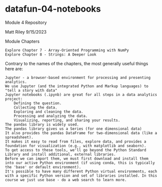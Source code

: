 # datafun-04-notebooks
Module 4 Repository

Matt Riley
9/15/2023

Module Chapters

    Explore Chapter 7 - Array-Oriented Programming with NumPy
    Explore Chapter 8 - Strings: A Deeper Look

Contrary to the names of the chapters, the most generally useful things here are:

    Jupyter - a browser-based environment for processing and presenting analytics. 
    We use Jupyter (and the integrated Python and Markup languages) to "tell a story with data"
    Jupyter notebooks (.ipynb) are great for all steps in a data analytics project:
        Defining the question.
        Collecting the data.
        Exploring and cleaning the data.
        Processing and analyzing the data.
        Visualizing, reporting, and sharing your results.
    The pandas library is widely used. 
    The pandas library gives us a Series (for one dimensional data)
    It also provides the pandas DataFrame for two-dimensional data (like a spreadsheet). 
    It makes it easy to read from files, explore data, and provides a foundation for visualization (e.g., with matplotlib and seaborn).
    To get access to these tools, we'll go beyond the Python Standard Library and install additional, external libraries. 
    Before we can import them, we must first download and install them into our active Python environment (if using conda, this is typically the 'base' or default environment).
    It's possible to have many different Python virtual environments, each with a specific Python version and set of libraries installed. In this course we just use base - do a web search to learn more. 